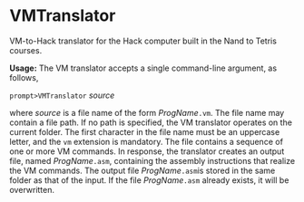 # VMTranslator

VM-to-Hack translator for the Hack computer built in the Nand to Tetris courses.

**Usage:** The VM translator accepts a single command-line argument, as follows,

``prompt>VMTranslator`` *source*

where *source* is a file name of the form *ProgName*``.vm``. The file name may contain a file
path. If no path is specified, the VM translator operates on the current folder. The first
character in the file name must be an uppercase letter, and the ``vm`` extension is mandatory.
The file contains a sequence of one or more VM commands. In response, the translator
creates an output file, named *ProgName*``.asm``, containing the assembly instructions that
realize the VM commands. The output file *ProgName*``.asm``is stored in the same folder as
that of the input. If the file *ProgName*``.asm`` already exists, it will be overwritten.
